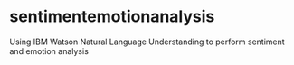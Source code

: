 # sentimentemotionanalysis
Using IBM Watson Natural Language Understanding to perform sentiment and emotion analysis 
